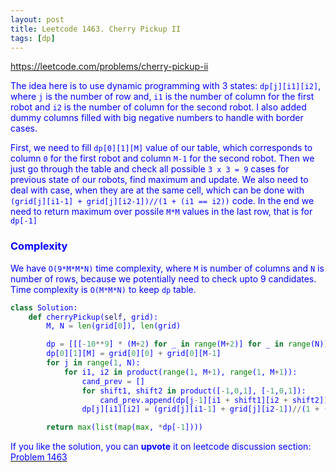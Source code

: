 ```yaml
---
layout: post
title: Leetcode 1463. Cherry Pickup II
tags: [dp]
---
```


<a href="https://leetcode.com/problems/cherry-pickup-ii"> <font color = blue>https://leetcode.com/problems/cherry-pickup-ii

The idea here is to use dynamic programming with 3 states: `dp[j][i1][i2]`, where `j` is the number of row and, `i1` is the number of column for the first robot and `i2` is the number of column for the second robot. I also added dummy columns filled with big negative numbers to handle with border cases.

First, we need to fill `dp[0][1][M]` value of our table, which corresponds to column `0` for the first robot and column `M-1` for the second robot. Then we just go through the table and check all possible `3 x 3 = 9` cases for previous state of our robots, find maximum and update. We also need to deal with case, when they are at the same cell, which can be done with `(grid[j][i1-1] + grid[j][i2-1])//(1 + (i1 == i2))` code. In the end we need to return maximum over possile `M*M` values in the last row, that is for `dp[-1]`

### Complexity 
We have `O(9*M*M*N)` time complexity, where `M` is number of columns and `N` is number of rows, because we potentially need to check upto 9 candidates. Time complexity is `O(M*M*N)` to keep `dp` table.



```python
class Solution:
    def cherryPickup(self, grid):
        M, N = len(grid[0]), len(grid)

        dp = [[[-10**9] * (M+2) for _ in range(M+2)] for _ in range(N)]
        dp[0][1][M] = grid[0][0] + grid[0][M-1]
        for j in range(1, N):
            for i1, i2 in product(range(1, M+1), range(1, M+1)):
                cand_prev = []
                for shift1, shift2 in product([-1,0,1], [-1,0,1]):
                    cand_prev.append(dp[j-1][i1 + shift1][i2 + shift2])
                dp[j][i1][i2] = (grid[j][i1-1] + grid[j][i2-1])//(1 + (i1 == i2)) + max(cand_prev)

        return max(list(map(max, *dp[-1])))        
```

If you like the solution, you can **upvote** it on leetcode discussion section:<a href="https://leetcode.com/problems/cherry-pickup-ii/discuss/660586/python-clean-om2n-dp-10-lines-explained"> <font color = blue>Problem 1463
